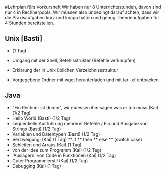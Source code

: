 #Lehrplan fürs Vorkursheft
Wir haben nur 8 Unterrichtsstunden, davon sind nur 4 in Rechnerpools. Wir müssen also unbedingt darauf achten, dass wir die Praxisaufgaben kurz und knapp halten und genug Theorieaufgaben für 4 Stunden bereitstellen.

## Unix	[Basti] 
* (1 Tag)
* Umgang mit der Shell, Befehlsstrukter (Befehle verknüpfen)
* Erklärung der in Unix üblichen Verzeichnissstruktur

* Vorgegebene Ordner mit wget herunterladen und mit tar -xf entpacken

## Java
* "Ein Rechner ist dumm", wir muessen ihm sagen was er tun muss (Kai) (1/2 Tag)
* Hello World (Basti) (1/2 Tag)
* sequentielle Ausführung mehrerer Befehle / Ein und Ausgabe von Strings (Basti) (1/2 Tag)
* Variablen und Datentypen (Basti) (1/2 Tag)
* Verzweigung: (Kai) (1 Tag)
** if
** then
** else
** (switch case)
* Schleifen und Arrays (Kai) (1 Tag)
* von der Idee zum Programm (Kai) (1/2 Tag)
* 'Auslagern' von Code in Funktionen (Kai) (1/2 Tag)
* Guter Programmierstil (Kai) (1/2 Tag)
* Debugging (Kai) (1 Tag)
